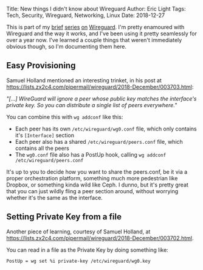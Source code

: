 Title: New things I didn't know about Wireguard
Author: Eric Light
Tags: Tech, Security, Wireguard, Networking, Linux
Date: 2018-12-27

This is part of my [brief]({filename}wg0.md) [series]({filename}wg1.md) [on]({filename}wg2.md) [Wireguard](https://wireguard.io/).  I'm pretty enamoured with Wireguard and the way it works, and I've been using it pretty seamlessly for over a year now.  I've learned a couple things that weren't immediately obvious though, so I'm documenting them here.

Easy Provisioning 
-----------------

Samuel Holland mentioned an interesting trinket, in his post at <https://lists.zx2c4.com/pipermail/wireguard/2018-December/003703.html>:

*"[...] WireGuard will ignore a peer whose public key matches the interface's private key. So you can distribute a single list of peers everywhere."*

You can combine this with `wg addconf` like this:

 - Each peer has its own `/etc/wireguard/wg0.conf` file, which only contains it's `[Interface]` section
 - Each peer also has a shared `/etc/wireguard/peers.conf` file, which contains all the peers
 - The `wg0.conf` file also has a PostUp hook, calling `wg addconf /etc/wireguard/peers.conf`

It's up to you to decide how you want to share the peers.conf, be it via a proper orchestration platform, something much more pedestrian like Dropbox, or something kinda wild like Ceph.  I dunno, but it's pretty great that you can just wildly fling a peer section around, without worrying whether it's the same as the interface. 


Setting Private Key from a file
-------------------------------

Another piece of learning, courtesy of Samuel Holland, at <https://lists.zx2c4.com/pipermail/wireguard/2018-December/003702.html>.

You can read in a file as the Private Key by doing something like:

`PostUp = wg set %i private-key /etc/wireguard/wg0.key`

